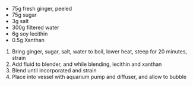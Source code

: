 * 75g fresh ginger, peeled
* 75g sugar
* 3g salt
* 300g filtered water
* 6g soy lecithin
* 0.5g Xanthan

1. Bring ginger, sugar, salt, water to boil, lower heat, steep for 20 minutes, strain
1. Add fluid to blender, and while blending, lecithin and xanthan
1. Blend until incorporated and strain
1. Place into vessel with aquarium pump and diffuser, and allow to bubble
